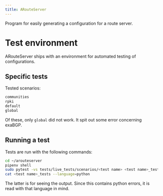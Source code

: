 ```yaml
---
title: ARouteServer
---
```


Program for easily generating a configuration for a route server.

# Test environment

ARouteServer ships with an environment for automated testing of configurations.

## Specific tests

Tested scenarios:

```bash
communities
rpki
default
global
```

Of these, only `global` did not work. It spit out some error concerning exaBGP.

## Running a test

Tests are run with the following commands:

```bash
cd ~/arouteserver
pipenv shell
sudo pytest -vs tests/live_tests/scenarios/<test name> <test name>_tests
cat <test name>_tests --language=python
```

The latter is for seeing the output. Since this contains python errors, it is
read with that language in mind.
